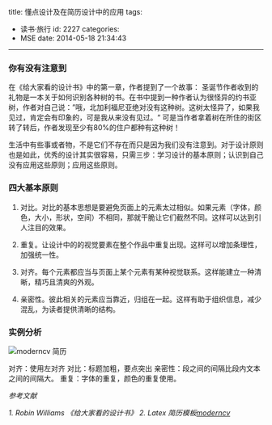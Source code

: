 title: 懂点设计及在简历设计中的应用
tags:
  - 读书·旅行
id: 2227
categories:
  - MSE
date: 2014-05-18 21:34:43
---

### 你有没有注意到

在《给大家看的设计书》中的第一章，作者提到了一个故事：
圣诞节作者收到的礼物是一本关于如何识别各种树的书。在书中提到一种作者认为很怪异的约书亚树，作者对自己说：”哦，北加利福尼亚绝对没有这种树。这树太怪异了，如果我见过，肯定会有印象的，可是我从来没有见过。“
可是当作者拿着树在所住的街区转了转后，作者发现至少有80%的住户都种有这种树！

生活中有些事或者物，不是它们不存在而只是因为我们没有注意到。对于设计原则也是如此，优秀的设计其实很容易，只需三步：学习设计的基本原则；认识到自己没有应用这些原则；应用这些原则。

### 四大基本原则

1.  对比。对比的基本思想是要避免页面上的元素太过相似。如果元素（字体，颜色，大小，形状，空间）不相同，那就干脆让它们截然不同。这样可以达到引人注目的效果。

2.  重复。让设计中的的视觉要素在整个作品中重复出现。这样可以增加条理性，加强统一性。

3.  对齐。每个元素都应当与页面上某个元素有某种视觉联系。这样能建立一种清晰，精巧且清爽的外观。

4.  亲密性。彼此相关的元素应当靠近，归组在一起。这样有助于组织信息，减少混乱，为读者提供清晰的结构。

### 实例分析

![moderncv 简历](http://b.hiphotos.bdimg.com/album/s%3D550%3Bq%3D90%3Bc%3Dxiangce%2C100%2C100/sign=3bd888d3708b4710ca2ffdc9f3f5b2c0/cc11728b4710b9124985860cc1fdfc03934522ff.jpg?referer=2c3294d171f082027485a50f8e95&amp;x=.jpg)

对齐：使用左对齐
对比：标题加粗，要点突出
亲密性：段之间的间隔比段内文本之间的间隔大。
重复：字体的重复，颜色的重复使用。

_参考文献_

_1\. Robin Williams 《给大家看的设计书》_
_2\. Latex 简历模板[moderncv ](http://www.ctan.org/tex-archive/macros/latex/contrib/moderncv/)_